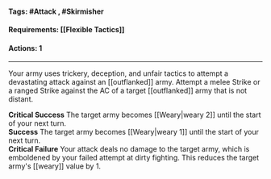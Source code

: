 #### Tags: #Attack , #Skirmisher 
#### Requirements: [[Flexible Tactics]]
#### Actions: 1
---
Your army uses trickery, deception, and unfair tactics to attempt a devastating attack against an [[outflanked]] army. Attempt a melee Strike or a ranged Strike against the AC of a target [[outflanked]] army that is not distant.  
  
**Critical Success** The target army becomes [[Weary|weary 2]] until the start of your next turn.  
**Success** The target army becomes [[Weary|weary 1]] until the start of your next turn.  
**Critical Failure** Your attack deals no damage to the target army, which is emboldened by your failed attempt at dirty fighting. This reduces the target army's [[weary]] value by 1.